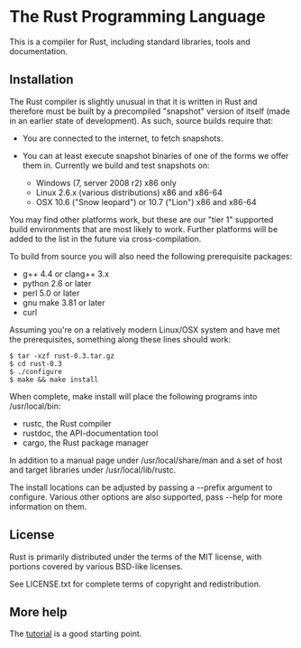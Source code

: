 # The Rust Programming Language

This is a compiler for Rust, including standard libraries, tools and
documentation.

## Installation

The Rust compiler is slightly unusual in that it is written in Rust and
therefore must be built by a precompiled "snapshot" version of itself (made in
an earlier state of development). As such, source builds require that:

* You are connected to the internet, to fetch snapshots.

* You can at least execute snapshot binaries of one of the forms we offer
  them in. Currently we build and test snapshots on:

  * Windows (7, server 2008 r2) x86 only
  * Linux 2.6.x (various distributions) x86 and x86-64
  * OSX 10.6 ("Snow leopard") or 10.7 ("Lion") x86 and x86-64

You may find other platforms work, but these are our "tier 1" supported build
environments that are most likely to work. Further platforms will be added to
the list in the future via cross-compilation.

To build from source you will also need the following prerequisite packages:

* g++ 4.4 or clang++ 3.x
* python 2.6 or later
* perl 5.0 or later
* gnu make 3.81 or later
* curl

Assuming you're on a relatively modern Linux/OSX system and have met the
prerequisites, something along these lines should work:

    $ tar -xzf rust-0.3.tar.gz
    $ cd rust-0.3
    $ ./configure
    $ make && make install

When complete, make install will place the following programs into
/usr/local/bin:

* rustc, the Rust compiler
* rustdoc, the API-documentation tool
* cargo, the Rust package manager

In addition to a manual page under /usr/local/share/man and a set of host and
target libraries under /usr/local/lib/rustc.

The install locations can be adjusted by passing a --prefix argument to
configure. Various other options are also supported, pass --help for more
information on them.


## License

Rust is primarily distributed under the terms of the MIT license, with
portions covered by various BSD-like licenses.

See LICENSE.txt for complete terms of copyright and redistribution.


## More help

The [tutorial](http://dl.rust-lang.org/doc/tutorial.html) is a good
starting point.

